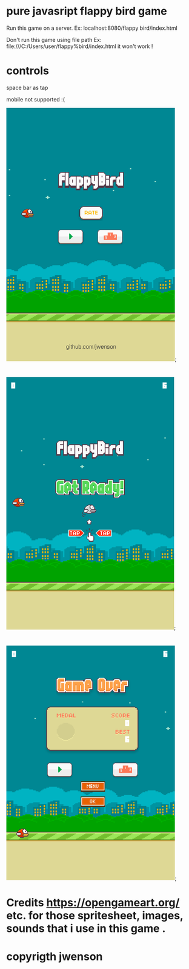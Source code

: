 # pure javasript flappy bird game

Run this game on a server. Ex: localhost:8080/flappy bird/index.html

Don't run this game using file path Ex: file:///C:/Users/user/flappy%bird/index.html it won't work !

# controls

space bar as tap

mobile not supported :(

![Example 1](example/1.png);
#
![Example 3](example/3.png);
#
![Example 2](example/2.png);

# Credits https://opengameart.org/ etc. for those spritesheet, images, sounds that i use in this game .
# copyrigth jwenson


